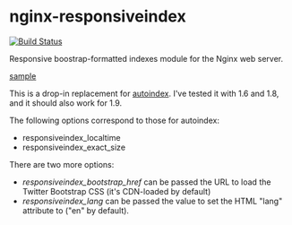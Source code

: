 nginx-responsiveindex
=====================

[![Build Status](https://travis-ci.org/duganchen/ngx-responsiveindex.svg?branch=master)](https://travis-ci.org/duganchen/ngx-responsiveindex)

Responsive boostrap-formatted indexes module for the Nginx web server.

[sample](http://htmlpreview.github.io/?https://github.com/duganchen/ngx-responsiveindex/blob/master/sample.html)

This is a drop-in replacement for [autoindex](http://nginx.org/en/docs/http/ngx_http_autoindex_module.html). I've tested it with 1.6 and 1.8, and it should also work for 1.9.

The following options correspond to those for autoindex:

* responsiveindex_localtime
* responsiveindex_exact_size

There are two more options:

* *responsiveindex_bootstrap_href* can be passed the URL to load the Twitter Bootstrap CSS (it's CDN-loaded by default)
* *responsiveindex_lang* can be passed the value to set the HTML "lang" attribute to ("en" by default).

